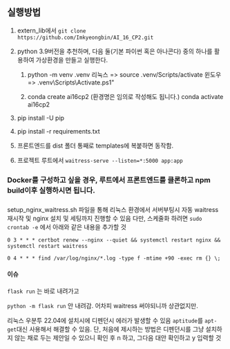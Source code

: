 ## 실행방법
1. extern_lib에서 `git clone https://github.com/Imkyeongbin/AI_16_CP2.git`

2. python 3.9버전을 추천하며, 다음 둘(기본 파이썬 혹은 아나콘다) 중의 하나를 활용하여 가상환경을 만들고 실행한다.
    1) python -m venv .venv
        리눅스 => source .venv/Scripts/activate
        윈도우 => .venv\Scripts\Activate.ps1"
        
    2) conda create ai16cp2 (환경명은 임의로 작성해도 됩니다.)
    conda activate ai16cp2

3. pip install -U pip

4. pip install -r requirements.txt
   
5. 프론트엔드를 dist 폴더 통째로 templates에 복붙하면 동작함.

6. 프로젝트 루트에서 `waitress-serve --listen=*:5000 app:app`

### Docker를 구성하고 싶을 경우, 루트에서 프론트엔드를 클론하고 npm build이후 실행하시면 됩니다.

###
setup_nginx_waitress.sh 파일을 통해 리눅스 환경에서 서버부팅시 자동 waitress 재시작 및 nginx 설치 및 세팅까지 진행할 수 있음
다만, 스케줄화 하려면
`sudo crontab -e`
에서 아래와 같은 내용을 추가할 것

`0 3 * * * certbot renew --nginx --quiet && systemctl restart nginx && systemctl restart waitress`

`0 4 * * * find /var/log/nginx/*.log -type f -mtime +90 -exec rm {} \;`

#### 이슈
`flask run`
는 바로 내려가고

`python -m flask run`
안 내려감. 어차피 waitress 써야되니까 상관없지만.

리눅스 우분투 22.04에 설치시에 디펜던시 에러가 발생할 수 있음
`aptitude`를 `apt-get`대신 사용해서 해결할 수 있음. 단, 처음에 제시하는 방법은 디펜던시를 그냥 설치하지 않는 채로 두는 제안일 수 있으니 확인 후 n 하고, 그다음 대안 확인하고 y 입력할 것